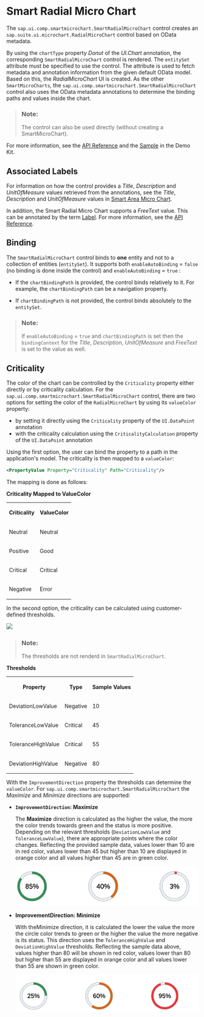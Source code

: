 <!-- loiof8b31037ea284ef6a5a85c55762461b2 -->

# Smart Radial Micro Chart

The `sap.ui.comp.smartmicrochart.SmartRadialMicroChart` control creates an `sap.suite.ui.microchart.RadialMicroChart` control based on OData metadata.

By using the `chartType` property *Donut* of the *UI.Chart* annotation, the corresponding `SmartRadialMicroChart` control is rendered. The `entitySet` attribute must be specified to use the control. The attribute is used to fetch metadata and annotation information from the given default OData model. Based on this, the *RadialMicroChart* UI is created. As the other `SmartMicroCharts`, the `sap.ui.comp.smartmicrochart.SmartRadialMicroChart` control also uses the OData metadata annotations to determine the binding paths and values inside the chart.

> ### Note:  
> The control can also be used directly \(without creating a SmartMicroChart\).

For more information, see the [API Reference](https://ui5.sap.com/#/api/sap.ui.comp.smartmicrochart.SmartRadialMicroChart) and the [Sample](https://ui5.sap.com/#/entity/sap.ui.comp.smartmicrochart.SmartRadialMicroChart) in the Demo Kit.



<a name="loiof8b31037ea284ef6a5a85c55762461b2__section_j1r_hp1_mz"/>

## Associated Labels



For information on how the control provides a *Title*, *Description* and *UnitOfMeasure* values retrieved from the annotations, see the *Title*, *Description* and *UnitOfMeasure* values in [Smart Area Micro Chart](smart-area-micro-chart-283cdca.md).

In addition, the Smart Radial Micro Chart supports a *FreeText* value. This can be annotated by the term [Label](https://wiki.scn.sap.com/wiki/display/EmTech/OData+4.0+Vocabularies+-+SAP+Common). For more information, see the [API Reference](https://ui5.sap.com/#/api/sap.ui.comp.smartmicrochart.SmartRadialMicroChart).



## Binding

The `SmartRadialMicroChart` control binds to **one** entity and not to a collection of entities \(`entitySet`\). It supports both `enableAutoBinding` = `false` \(no binding is done inside the control\) and `enableAutoBinding` = `true` :

-   If the `chartBindingPath` is provided, the control binds relatively to it. For example, the `chartBindingPath` can be a navigation property.

-   If `chartBindingPath` is not provided, the control binds absolutely to the `entitySet`.


> ### Note:  
> If `enableAutoBinding` = `true` and `chartBindingPath` is set then the `bindingContext` for the *Title*, *Description*, *UnitOfMeasure* and *FreeText* is set to the value as well.



## Criticality

The color of the chart can be controlled by the `Criticality` property either directly or by criticality calculation. For the `sap.ui.comp.smartmicrochart.SmartRadialMicroChart` control, there are two options for setting the color of the `RadialMicroChart` by using its `valueColor` property:

-   by setting it directly using the `Criticality` property of the `UI.DataPoint` annotation
-   with the criticality calculation using the `CriticalityCalculation` property of the `UI.DataPoint` annotation

Using the first option, the user can bind the property to a path in the application's model. The criticality is then mapped to a `valueColor`:

```xml
<PropertyValue Property="Criticality" Path="Criticality"/>
```

The mapping is done as follows:

**Criticality Mapped to ValueColor**


<table>
<tr>
<th valign="top">

Criticality

</th>
<th valign="top">

ValueColor

</th>
</tr>
<tr>
<td valign="top">

Neutral

</td>
<td valign="top">

Neutral

</td>
</tr>
<tr>
<td valign="top">

Positive

</td>
<td valign="top">

Good

</td>
</tr>
<tr>
<td valign="top">

Critical

</td>
<td valign="top">

Critical

</td>
</tr>
<tr>
<td valign="top">

Negative

</td>
<td valign="top">

Error

</td>
</tr>
</table>

In the second option, the criticality can be calculated using customer-defined thresholds.

![](images/Radial_Thresholds_ec1af00.png)

> ### Note:  
> The thresholds are not renderd in `SmartRadialMicroChart`.

**Thresholds**


<table>
<tr>
<th valign="top">

Property

</th>
<th valign="top">

Type

</th>
<th valign="top">

Sample Values

</th>
</tr>
<tr>
<td valign="top">

DeviationLowValue

</td>
<td valign="top">

Negative

</td>
<td valign="top">

10

</td>
</tr>
<tr>
<td valign="top">

ToleranceLowValue

</td>
<td valign="top">

Critical

</td>
<td valign="top">

45

</td>
</tr>
<tr>
<td valign="top">

ToleranceHighValue

</td>
<td valign="top">

Critical

</td>
<td valign="top">

55

</td>
</tr>
<tr>
<td valign="top">

DeviationHighValue

</td>
<td valign="top">

Negative

</td>
<td valign="top">

80

</td>
</tr>
</table>

With the `ImprovementDirection` property the thresholds can determine the `valueColor`. For `sap.ui.comp.smartmicrochart.SmartRadialMicroChart` the *Maximize* and *Minimize* directions are supported:

-   **`ImprovementDirection`: Maximize**

    The **Maximize** direction is calculated as the higher the value, the more the color trends towards green and the status is more positive. Depending on the relevant thresholds \(`DeviationLowValue` and `ToleranceLowValue`\), there are appropriate points where the color changes. Reflecting the provided sample data, values lower than 10 are in red color, values lower than 45 but higher than 10 are displayed in orange color and all values higher than 45 are in green color.

    ![](images/Suite_Smart_Radial_Micro_Chart_-_Maximize_932134e.png)

-   **ImprovementDirection: Minimize**

    With theMinimize direction, it is calculated the lower the value the more the circle color trends to green or the higher the value the more negative is its status. This direction uses the `ToleranceHighValue` and `DeviationHighValue` thresholds. Reflecting the sample data above, values higher than 80 will be shown in red color, values lower than 80 but higher than 55 are displayed in orange color and all values lower than 55 are shown in green color.

    ![](images/Suite_Smart_Radial_Micro_Chart_-_Minimize_496415c.png)


